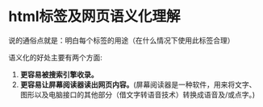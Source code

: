 # html标签及网页语义化理解 

说的通俗点就是：明白每个标签的用途（在什么情况下使用此标签合理）

语义化的好处主要有两个方面:

  1. **更容易被搜索引擎收录。**
  2. **更容易让屏幕阅读器读出网页内容。**(屏幕阅读器是一种软件，用来将文字、图形以及电脑接口的其他部分（借文字转语音技术）转换成语音及/或点字。)